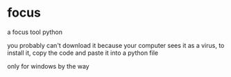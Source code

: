 # focus
a focus tool python

you probably can't download it because your computer sees it as a virus, to install it, copy the code and paste it into a python file


only for windows by the way

